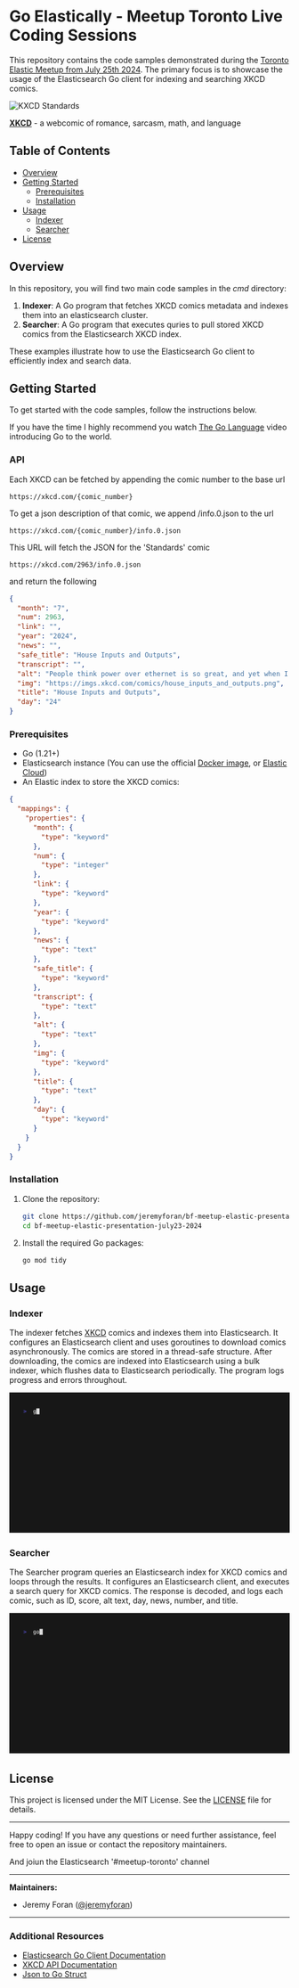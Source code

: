 # Go Elastically - Meetup Toronto Live Coding Sessions

This repository contains the code samples demonstrated during the [Toronto Elastic Meetup from July 25th 2024](https://www.meetup.com/elasticsearch-toronto/events/301905900/). The primary focus is to showcase the usage of the Elasticsearch Go client for indexing and searching XKCD comics.


![KXCD Standards](https://imgs.xkcd.com/comics/standards.png)

[**XKCD**](https://xkcd.com/) - a webcomic of romance, sarcasm, math, and language

## Table of Contents
- [Overview](#overview)
- [Getting Started](#getting-started)
  - [Prerequisites](#prerequisites)
  - [Installation](#installation)
- [Usage](#usage)
  - [Indexer](#indexer)
  - [Searcher](#Searcher)
- [License](#license)

## Overview

In this repository, you will find two main code samples in the *cmd* directory:

1. **Indexer**: A Go program that fetches XKCD comics metadata and indexes them into an elasticsearch cluster.
2. **Searcher**: A Go program that executes quries to pull stored XKCD comics from the Elasticsearch XKCD index.

These examples illustrate how to use the Elasticsearch Go client to efficiently index and search data.

## Getting Started

To get started with the code samples, follow the instructions below.

If you have the time I highly recommend you watch [The Go Language](https://www.youtube.com/watch?v=rKnDgT73v8s) video introducing Go to the world.

### API

Each XKCD can be fetched by appending the comic number to the base url
```
https://xkcd.com/{comic_number}
```

To get a json description of that comic, we append /info.0.json to the url
```
https://xkcd.com/{comic_number}/info.0.json
```

This URL will fetch the JSON for the 'Standards' comic
```
https://xkcd.com/2963/info.0.json
```

and return the following
```json
{
  "month": "7",
  "num": 2963,
  "link": "",
  "year": "2024",
  "news": "",
  "safe_title": "House Inputs and Outputs",
  "transcript": "",
  "alt": "People think power over ethernet is so great, and yet when I try to do water over ethernet everyone yells at me.",
  "img": "https://imgs.xkcd.com/comics/house_inputs_and_outputs.png",
  "title": "House Inputs and Outputs",
  "day": "24"
}
```


### Prerequisites

- Go (1.21+)
- Elasticsearch instance (You can use the official [Docker image](https://www.elastic.co/guide/en/elasticsearch/reference/current/docker.html), or [Elastic Cloud](https://www.elastic.co/cloud))
- An Elastic index to store the XKCD comics:
```json
{
  "mappings": {
    "properties": {
      "month": {
        "type": "keyword"
      },
      "num": {
        "type": "integer"
      },
      "link": {
        "type": "keyword"
      },
      "year": {
        "type": "keyword"
      },
      "news": {
        "type": "text"
      },
      "safe_title": {
        "type": "keyword"
      },
      "transcript": {
        "type": "text"
      },
      "alt": {
        "type": "text"
      },
      "img": {
        "type": "keyword"
      },
      "title": {
        "type": "text"
      },
      "day": {
        "type": "keyword"
      }
    }
  }
}
```

### Installation

1. Clone the repository:

    ```sh
    git clone https://github.com/jeremyforan/bf-meetup-elastic-presentation-july23-2024.git
    cd bf-meetup-elastic-presentation-july23-2024
    ```

2. Install the required Go packages:

    ```sh
    go mod tidy
    ```

## Usage

### Indexer

The indexer fetches [XKCD](https://xkcd.com/) comics and indexes them into Elasticsearch. It configures an Elasticsearch client and uses goroutines to download comics asynchronously. The comics are stored in a thread-safe structure. After downloading, the comics are indexed into Elasticsearch using a bulk indexer, which flushes data to Elasticsearch periodically. The program logs progress and errors throughout.

![Indexer Demo](indexer.gif)

### Searcher

The Searcher program queries an Elasticsearch index for XKCD comics and loops through the results. It configures an Elasticsearch client, and executes a search query for XKCD comics. The response is decoded, and logs each comic, such as ID, score, alt text, day, news, number, and title.

![Searcher Demo](searcher.gif)

## License

This project is licensed under the MIT License. See the [LICENSE](LICENSE) file for details.

---

Happy coding! If you have any questions or need further assistance, feel free to open an issue or contact the repository maintainers.

And joiun the Elasticsearch '#meetup-toronto' channel

---

**Maintainers:**
- Jeremy Foran ([@jeremyforan](https://github.com/jeremyforan))

---

### Additional Resources

- [Elasticsearch Go Client Documentation](https://github.com/elastic/go-elasticsearch)
- [XKCD API Documentation](https://xkcd.com/json.html)
- [Json to Go Struct](https://mholt.github.io/json-to-go/)
